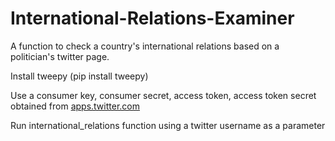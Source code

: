 # International-Relations-Examiner
A function to check a country's international relations based on a politician's twitter page.

Install tweepy (pip install tweepy)

Use a consumer key, consumer secret, access token, access token secret obtained from [apps.twitter.com](http://apps.twitter.com)

Run international_relations function using a twitter username as a parameter
